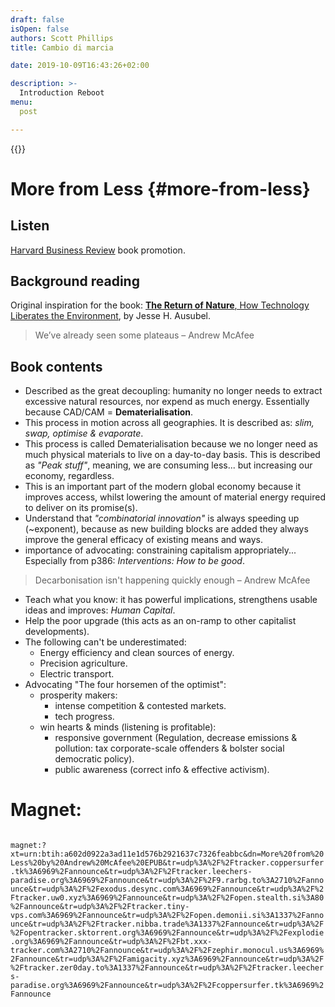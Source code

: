 ```yaml
---
draft: false
isOpen: false
authors: Scott Phillips
title: Cambio di marcia

date: 2019-10-09T16:43:26+02:00

description: >-
  Introduction Reboot
menu:
  post

---
```


{{<flickity src="/img/dematerialisation-everywhere-1x.jpg" title="_Dematerialisation_ at [TEDxCambridge, 2018](https://www.youtube.com/watch?v=uEQDLUdMb5M), by Andrew&nbsp;McAfee" color="" selectCell="flkty.selectCell( value, isWrapped, isInstant )" >}}


<!-- Previous: https://farm8.staticflickr.com/7336/27776385591_443128f63c.jpg transparent
-->

# More from Less {#more-from-less}

## Listen

[Harvard Business Review](https://hbr.org/ideacast/2019/09/dematerialization-and-what-it-means-for-the-economy-and-climate-change.html) book promotion.

## Background reading

Original inspiration for the book: [**The Return of Nature**, How Technology Liberates the Environment](https://thebreakthrough.org/journal/issue-5/the-return-of-nature), by Jesse H. Ausubel.

> We’ve already seen some plateaus – Andrew McAfee

## Book contents

- Described as the great decoupling: humanity no longer needs to extract excessive natural resources, nor expend as much energy. Essentially because CAD/CAM = **Dematerialisation**.
- This process in motion across all geographies. It is described as: _slim, swap, optimise & evaporate_.
- This process is called Dematerialisation because we no longer need as much physical materials to live on a day-to-day basis. This is described as _"Peak stuff"_, meaning, we are consuming less... but increasing our economy, regardless.
- This is an important part of the modern global economy because it improves access, whilst lowering the amount of material energy required to deliver on its promise(s).
- Understand that _"combinatorial innovation"_ is always speeding up (~exponent), because as new building blocks are added they always improve the general efficacy of existing means and ways.
- importance of advocating: constraining capitalism appropriately... Especially from p386: _Interventions: How to be good_.

> Decarbonisation isn't happening quickly enough – Andrew McAfee

- Teach what you know: it has powerful implications, strengthens usable ideas and improves: _Human Capital_.
- Help the poor upgrade (this acts as an on-ramp to other capitalist developments).
- The following can't be underestimated:
	- Energy efficiency and clean sources of energy.
	- Precision agriculture.
	- Electric transport.
- Advocating "The four horsemen of the optimist":
	- prosperity makers:
		- intense competition & contested markets.
		- tech progress.
	- win hearts & minds (listening is profitable):
		- responsive government (Regulation, decrease emissions & pollution: tax corporate-scale offenders & bolster social democratic policy).
		- public awareness (correct info & effective activism).

# Magnet:

<code class=f8>
magnet:?xt=urn:btih:a602d0922a3ad11e1d576b2921637c7326feabbc&dn=More%20from%20Less%20by%20Andrew%20McAfee%20EPUB&tr=udp%3A%2F%2Ftracker.coppersurfer.tk%3A6969%2Fannounce&tr=udp%3A%2F%2Ftracker.leechers-paradise.org%3A6969%2Fannounce&tr=udp%3A%2F%2F9.rarbg.to%3A2710%2Fannounce&tr=udp%3A%2F%2Fexodus.desync.com%3A6969%2Fannounce&tr=udp%3A%2F%2Ftracker.uw0.xyz%3A6969%2Fannounce&tr=udp%3A%2F%2Fopen.stealth.si%3A80%2Fannounce&tr=udp%3A%2F%2Ftracker.tiny-vps.com%3A6969%2Fannounce&tr=udp%3A%2F%2Fopen.demonii.si%3A1337%2Fannounce&tr=udp%3A%2F%2Ftracker.nibba.trade%3A1337%2Fannounce&tr=udp%3A%2F%2Fopentracker.sktorrent.org%3A6969%2Fannounce&tr=udp%3A%2F%2Fexplodie.org%3A6969%2Fannounce&tr=udp%3A%2F%2Fbt.xxx-tracker.com%3A2710%2Fannounce&tr=udp%3A%2F%2Fzephir.monocul.us%3A6969%2Fannounce&tr=udp%3A%2F%2Famigacity.xyz%3A6969%2Fannounce&tr=udp%3A%2F%2Ftracker.zer0day.to%3A1337%2Fannounce&tr=udp%3A%2F%2Ftracker.leechers-paradise.org%3A6969%2Fannounce&tr=udp%3A%2F%2Fcoppersurfer.tk%3A6969%2Fannounce</code>
